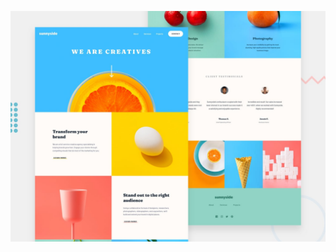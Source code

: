 

![Design preview for the Sunnyside agency landing page coding challenge](./design/desktop-preview.jpg)


